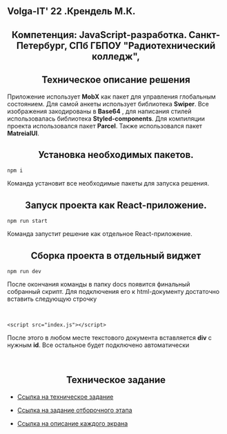 ## Volga-IT' 22 .Крендель М.К.

<center><h2>Компетенция: JavaScript-разработка. Санкт-Петербург, СПб ГБПОУ "Радиотехнический колледж",</h2></center>

<center><h2>Техническое описание решения</h2></center>

Приложение использует **MobX** как пакет для управления глобальным состоянием. Для самой анкеты использует библиотека **Swiper**. Все изображения закодированы в **Base64** , для написания стилей использовалась библиотека **Styled-components**. Для компиляции проекта использовался пакет **Parcel**. Также использовался пакет **MatreialUI**.
<br/>

<center><h2>Установка необходимых пакетов.</h2></center>

```
npm i
```
Команда установит все необходимые пакеты для запуска решения.
<center><h2>Запуск проекта как React-приложение.</h2></center>

```
npm run start
```
Команда запустит решение как отдельное React-приложение.
<br/>

<center><h2>Сборка проекта в отдельный виджет</h2></center>

```
npm run dev
```
После окончания команды в папку docs появится финальный собранный скрипт. Для подключения
его к html-документу достаточно вставить следующую строчку

<br/>

```
<script src="index.js"></script>
```
После этого в любом месте текстового документа вставляется **div** с нужным **id**. Все остальное будет
подключено автоматически

<br/>

<center><h2>Техническое задание</h2></center>

* [Ссылка на техническое задание](https://github.com/optimaxdev/volga-it-2022)

* [Ссылка на задание отборочного этапа](https://volga-it.org/wp-content/plugins/wp-olymp/files/57ce42844e6c5878f3b325e92ac86188.pdf)

* [Ссылка на описание каждого экрана](https://github.com/optimaxdev/volga-it-2022)






